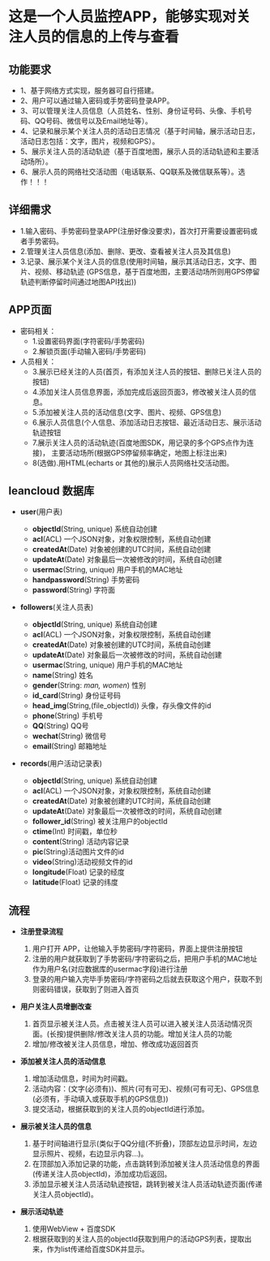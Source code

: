 # 这是一个人员监控APP，能够实现对关注人员的信息的上传与查看

## 功能要求
- 1、基于网络方式实现，服务器可自行搭建。
- 2、用户可以通过输入密码或手势密码登录APP。
- 3、可以管理关注人员信息（人员姓名、性别、身份证号码、头像、手机号码、QQ号码、微信号以及Email地址等）。
- 4、记录和展示某个关注人员的活动日志情况（基于时间轴，展示活动日志，活动日志包括：文字，图片，视频和GPS）。
- 5、展示关注人员的活动轨迹（基于百度地图，展示人员的活动轨迹和主要活动场所）。
- 6、展示人员的网络社交活动图（电话联系、QQ联系及微信联系等）。选作！！！


## 详细需求
- 1.输入密码、手势密码登录APP(注册好像没要求)，首次打开需要设置密码或者手势密码。
- 2.管理关注人员信息(添加、删除、更改、查看被关注人员及其信息)
- 3.记录、展示某个关注人员的信息(使用时间轴，展示其活动日志，文字、图片、视频、移动轨迹
  (GPS信息，基于百度地图，主要活动场所则用GPS停留轨迹判断停留时间通过地图API找出))


## APP页面

- 密码相关：
	- 1.设置密码界面(字符密码/手势密码)
	- 2.解锁页面(手动输入密码/手势密码)
- 人员相关：
	- 3.展示已经关注的人员(首页，有添加关注人员的按钮、删除已关注人员的按钮)
	- 4.添加关注人员信息界面，添加完成后返回页面3，修改被关注人员的信息。
	- 5.添加被关注人员的活动信息(文字、图片、视频、GPS信息)
	- 6.展示人员信息(个人信息、添加活动日志按钮、最近活动日志、展示活动轨迹按钮
	- 7.展示关注人员的活动轨迹(百度地图SDK，用记录的多个GPS点作为连接)，
	  主要活动场所(根据GPS停留频率确定，地图上标注出来)
	- 8(选做).用HTML(echarts or 其他的)展示人员网络社交活动图。

## leancloud 数据库
- **user**(用户表)
    - **objectId**(String, unique) 系统自动创建
    - **acl**(ACL) 一个JSON对象，对象权限控制，系统自动创建
    - **createdAt**(Date) 对象被创建的UTC时间，系统自动创建
    - **updateAt**(Date) 对象最后一次被修改的时间，系统自动创建
    - **usermac**(String, unique) 用户手机的MAC地址
    - **handpassword**(String) 手势密码
    - **password**(String) 字符面

- **followers**(关注人员表)
    - **objectId**(String, unique) 系统自动创建
    - **acl**(ACL) 一个JSON对象，对象权限控制，系统自动创建
    - **createdAt**(Date) 对象被创建的UTC时间，系统自动创建
    - **updateAt**(Date) 对象最后一次被修改的时间，系统自动创建
    - **usermac**(String, unique) 用户手机的MAC地址
    - **name**(String) 姓名
    - **gender**(String: *man, women*) 性别
    - **id_card**(String) 身份证号码
    - **head_img**(String,(file_objectId)) 头像，存头像文件的id
    - **phone**(String) 手机号
    - **QQ**(String) QQ号
    - **wechat**(String) 微信号
    - **email**(String) 邮箱地址

- **records**(用户活动记录表)
    - **objectId**(String, unique) 系统自动创建
    - **acl**(ACL) 一个JSON对象，对象权限控制，系统自动创建
    - **createdAt**(Date) 对象被创建的UTC时间，系统自动创建
    - **updateAt**(Date) 对象最后一次被修改的时间，系统自动创建
    - **follower_id**(String) 被关注用户的objectId
    - **ctime**(Int) 时间戳，单位秒
    - **content**(String) 活动内容记录
    - **pic**(String)活动图片文件的id
    - **video**(String)活动视频文件的id
    - **longitude**(Float) 记录的经度
    - **latitude**(Float) 记录的纬度

## 流程
- **注册登录流程**
    1. 用户打开 APP，让他输入手势密码/字符密码，界面上提供注册按钮
    2. 注册的用户就获取到了手势密码/字符密码之后，把用户手机的MAC地址作为用户名(对应数据库的usermac字段)进行注册
    3. 登录的用户输入完毕手势密码/字符密码之后就去获取这个用户，获取不到则密码错误，获取到了则进入首页

- **用户关注人员增删改查**
    1. 首页显示被关注人员。点击被关注人员可以进入被关注人员活动情况页面。(长按)提供删除/修改关注人员的功能。增加关注人员的功能
    2. 增加/修改被关注人员信息，增加、修改成功返回首页

- **添加被关注人员的活动信息**
    1. 增加活动信息，时间为时间戳。
    2. 活动内容：(文字(必须有))、照片(可有可无)、视频(可有可无)、GPS信息(必须有，手动填入或获取手机的GPS信息))
    3. 提交活动，根据获取到的关注人员的objectId进行添加。
    
- **展示被关注人员的信息**
    1. 基于时间轴进行显示(类似于QQ分组(不折叠)，顶部左边显示时间，左边显示照片、视频，右边显示内容...)。
    2. 在顶部加入添加记录的功能，点击跳转到添加被关注人员活动信息的界面(传递关注人员objectId)，添加成功后返回。
    3. 添加显示被关注人员活动轨迹按钮，跳转到被关注人员活动轨迹页面(传递关注人员objectId)。

- **展示活动轨迹**
    1. 使用WebView + 百度SDK
    2. 根据获取到的关注人员的objectId获取到用户的活动GPS列表，提取出来，作为list传递给百度SDK并显示。
